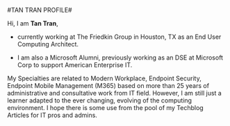 #TAN TRAN PROFILE#

Hi, I am **Tan Tran**, 
* currently working at The Friedkin Group in Houston, TX as an End User Computing Architect.

* I am also a Microsoft Alumni, previously working as an DSE at Microsoft Corp to support American Enterprise IT.
  
My Specialties are related to Modern Workplace, Endpoint Security, Endpoint Mobile Management (M365) based on more than 25 years of administrative and consultative work from IT field.
However, I am still just a learner adapted to the ever changing, evolving of the computing environment.
I hope there is some use from the pool of my Techblog Articles for IT pros and admins.
